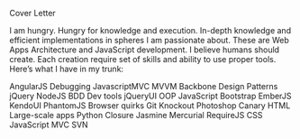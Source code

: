 Cover Letter

I am hungry. Hungry for knowledge and execution. In-depth knowledge and efficient implementations in spheres I am passionate about. These are Web Apps Architecture and JavaScript development.
I believe humans should create. Each creation require  set of skills and ability to use proper tools. Here’s what I have in my trunk:

AngularJS  	    Debugging		      JavascriptMVC		      MVVM
Backbone		    Design Patterns	  jQuery				        NodeJS
BDD			        Dev tools		      jQueryUI			        OOP JavaScript
Bootstrap		    EmberJS		        KendoUI			          PhantomJS
Browser quirks	Git			          Knockout			        Photoshop
Canary		      HTML			        Large-scale apps		  Python
Closure		      Jasmine		        Mercurial			        RequireJS
CSS			        JavaScript		    MVC				            SVN

